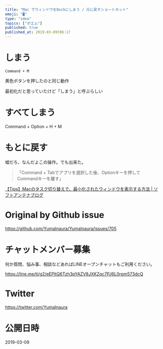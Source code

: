 ```yaml
---
title: "Mac でウィンドウをDockにしまう / 元に戻すショートカット"
emoji: "🖥"
type: "idea"
topics: ["ポエム"]
published: true
published_at: 2019-03-09t06:17
---
```




# しまう

`Command + M`

黄色ボタンを押したのと同じ動作

最初化だと思っていたけど「しまう」と呼ぶらしい

# すべてしまう

Command + Option + H + M

# もとに戻す

嘘だろ、なんだよこの操作。でも出来た。

>「Command + Tabでアプリを選択した後、Optionキーを押してCommandキーを離す」

[【Tips】Macのタスク切り替えで、最小化されたウィンドウを表示する方法 | ソフトアンテナブログ](https://www.softantenna.com/wp/mac/osx-activate-invisible-window/)

# Original by Github issue

https://github.com/YumaInaura/YumaInaura/issues/705








<!-- Update From Qiita API -->

# チャットメンバー募集


何か質問、悩み事、相談などあればLINEオープンチャットもご利用ください。

https://line.me/ti/g2/eEPltQ6Tzh3pYAZV8JXKZqc7PJ6L0rpm573dcQ





# Twitter


https://twitter.com/YumaInaura


<!-- Update From Qiita API -->



# 公開日時

2019-03-09
